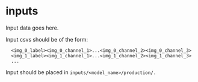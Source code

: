 # inputs
Input data goes here.

Input csvs should be of the form:
 
      <img_0_label><img_0_channel_1>...<img_0_channel_2><img_0_channel_3>
      <img_1_label><img_1_channel_1>...<img_1_channel_2><img_1_channel_3>
      ...

Input should be placed in `inputs/<model_name>/production/.`
